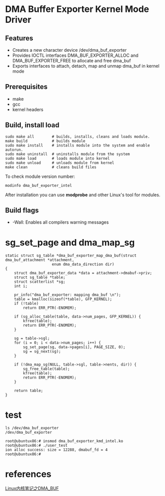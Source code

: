 # DMA Buffer Exporter Kernel Mode Driver

## Features

 * Creates a new character device /dev/dma_buf_exporter
 * Provides IOCTL interfaces DMA_BUF_EXPORTER_ALLOC and DMA_BUF_EXPORTER_FREE to allocate and free dma_buf
 * Exports interfaces to attach, detach, map and unmap dma_buf in kernel mode

## Prerequisites

* make
* gcc
* kernel headers

## Build, install load

```shell
sudo make all        # builds, installs, cleans and loads module.
make build           # builds module
sudo make install    # installs module into the system and enable autorun.
sudo make uninstall  # uninstalls module from the system
sudo make load       # loads module into kernel
sudo make unload     # unloads module from kernel
make clean           # cleans build files
```
To check module version number:
```shell
modinfo dma_buf_exporter_intel
```

After installation you can use **modprobe** and other Linux's tool for modules.


## Build flags

* -Wall:   Enables all compilers warning messages

#  sg_set_page and  dma_map_sg

```
static struct sg_table *dma_buf_exporter_map_dma_buf(struct dma_buf_attachment *attachment,
					 enum dma_data_direction dir)
{
	struct dma_buf_exporter_data *data = attachment->dmabuf->priv;
	struct sg_table *table;
	struct scatterlist *sg;
	int i;

	pr_info("dma_buf_exporter: mapping dma_buf \n");
	table = kmalloc(sizeof(*table), GFP_KERNEL);
	if (!table)
		return ERR_PTR(-ENOMEM);

	if (sg_alloc_table(table, data->num_pages, GFP_KERNEL)) {
		kfree(table);
		return ERR_PTR(-ENOMEM);
	}

	sg = table->sgl;
	for (i = 0; i < data->num_pages; i++) {
		sg_set_page(sg, data->pages[i], PAGE_SIZE, 0);
		sg = sg_next(sg);
	}

	if (!dma_map_sg(NULL, table->sgl, table->nents, dir)) {
		sg_free_table(table);
		kfree(table);
		return ERR_PTR(-ENOMEM);
	}

	return table;
}
```

# test


```
ls /dev/dma_buf_exporter 
/dev/dma_buf_exporter
```

```
root@ubuntux86:# insmod dma_buf_exporter_kmd_intel.ko 
root@ubuntux86:# ./user_test 
ion alloc success: size = 12288, dmabuf_fd = 4
root@ubuntux86:# 
```

# references

[Linux内核笔记之DMA_BUF](https://saiyn.github.io/homepage/2018/04/18/linux-kernel-dmabuf/)   